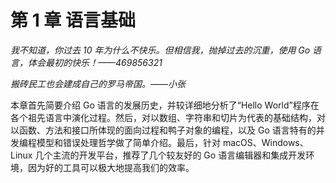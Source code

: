 # 第 1 章 语言基础

*我不知道，你过去 10 年为什么不快乐。但相信我，抛掉过去的沉重，使用 Go 语言，体会最初的快乐！——469856321*

*搬砖民工也会建成自己的罗马帝国。——小张*

本章首先简要介绍 Go 语言的发展历史，并较详细地分析了“Hello World”程序在各个祖先语言中演化过程。然后，对以数组、字符串和切片为代表的基础结构，对以函数、方法和接口所体现的面向过程和鸭子对象的编程，以及 Go 语言特有的并发编程模型和错误处理哲学做了简单介绍。最后，针对 macOS、Windows、Linux 几个主流的开发平台，推荐了几个较友好的 Go 语言编辑器和集成开发环境，因为好的工具可以极大地提高我们的效率。
